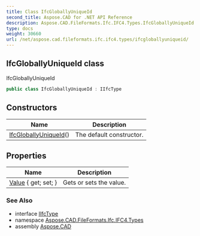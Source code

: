 ```yaml
---
title: Class IfcGloballyUniqueId
second_title: Aspose.CAD for .NET API Reference
description: Aspose.CAD.FileFormats.Ifc.IFC4.Types.IfcGloballyUniqueId class. IfcGloballyUniqueId
type: docs
weight: 30660
url: /net/aspose.cad.fileformats.ifc.ifc4.types/ifcgloballyuniqueid/
---
```

## IfcGloballyUniqueId class

IfcGloballyUniqueId

```csharp
public class IfcGloballyUniqueId : IIfcType
```

## Constructors

| Name | Description |
| --- | --- |
| [IfcGloballyUniqueId](ifcgloballyuniqueid/)() | The default constructor. |

## Properties

| Name | Description |
| --- | --- |
| [Value](../../aspose.cad.fileformats.ifc.ifc4.types/ifcgloballyuniqueid/value/) { get; set; } | Gets or sets the value. |

### See Also

* interface [IIfcType](../../aspose.cad.fileformats.ifc/iifctype/)
* namespace [Aspose.CAD.FileFormats.Ifc.IFC4.Types](../../aspose.cad.fileformats.ifc.ifc4.types/)
* assembly [Aspose.CAD](../../)


